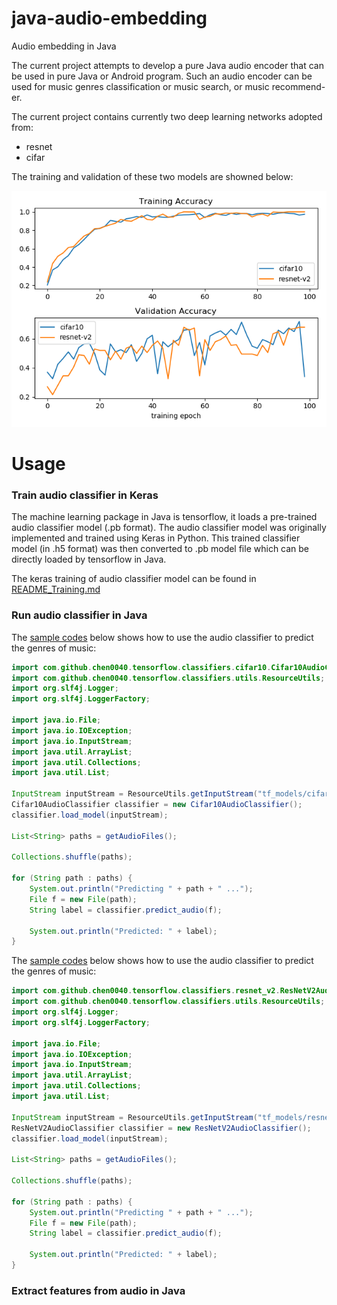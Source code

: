 # java-audio-embedding

Audio embedding in Java

The current project attempts to develop a pure Java audio encoder that can be used in pure Java or Android program. 
Such an audio encoder can be used for music genres classification or music search, or music recommend-er.

The current project contains currently two deep learning networks adopted from:

* resnet
* cifar

The training and validation of these two models are showned below:

![compare-history](keras_audio_classifier/demo/models/training-history-comparison.png)

# Usage

### Train audio classifier in Keras

The machine learning package in Java is tensorflow, it loads a pre-trained audio classifier model (.pb format).
The audio classifier model was originally implemented and trained using Keras in Python. This trained
classifier model (in .h5 format) was then converted to .pb model file which can be directly loaded by tensorflow in Java.

The keras training of audio classifier model can be found in [README_Training.md](README_Training.md)

### Run audio classifier in Java
 
The [sample codes](java_audio_classifier/src/main/java/com/github/chen0040/tensorflow/classifiers/demo/Cifar10AudioClassifierDemo.java) 
below shows how to use the audio classifier to predict the genres of music:

```java
import com.github.chen0040.tensorflow.classifiers.cifar10.Cifar10AudioClassifier;
import com.github.chen0040.tensorflow.classifiers.utils.ResourceUtils;
import org.slf4j.Logger;
import org.slf4j.LoggerFactory;

import java.io.File;
import java.io.IOException;
import java.io.InputStream;
import java.util.ArrayList;
import java.util.Collections;
import java.util.List;

InputStream inputStream = ResourceUtils.getInputStream("tf_models/cifar10.pb");
Cifar10AudioClassifier classifier = new Cifar10AudioClassifier();
classifier.load_model(inputStream);

List<String> paths = getAudioFiles();

Collections.shuffle(paths);

for (String path : paths) {
    System.out.println("Predicting " + path + " ...");
    File f = new File(path);
    String label = classifier.predict_audio(f);

    System.out.println("Predicted: " + label);
}
```  

 
The [sample codes](java_audio_classifier/src/main/java/com/github/chen0040/tensorflow/classifiers/demo/ResNetV2AudioClassifierDemo.java) 
below shows how to use the audio classifier to predict the genres of music:

```java
import com.github.chen0040.tensorflow.classifiers.resnet_v2.ResNetV2AudioClassifier;
import com.github.chen0040.tensorflow.classifiers.utils.ResourceUtils;
import org.slf4j.Logger;
import org.slf4j.LoggerFactory;

import java.io.File;
import java.io.IOException;
import java.io.InputStream;
import java.util.ArrayList;
import java.util.Collections;
import java.util.List;

InputStream inputStream = ResourceUtils.getInputStream("tf_models/resnet-v2.pb");
ResNetV2AudioClassifier classifier = new ResNetV2AudioClassifier();
classifier.load_model(inputStream);

List<String> paths = getAudioFiles();

Collections.shuffle(paths);

for (String path : paths) {
    System.out.println("Predicting " + path + " ...");
    File f = new File(path);
    String label = classifier.predict_audio(f);

    System.out.println("Predicted: " + label);
}
```  

### Extract features from audio in Java










